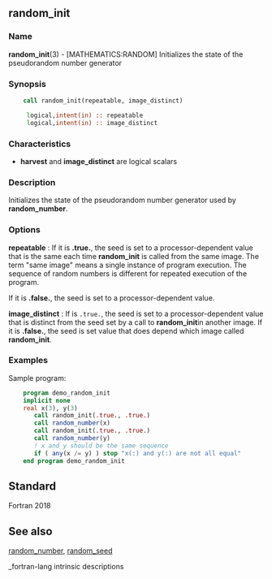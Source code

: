 ## random_init

### **Name**

**random_init**(3) - \[MATHEMATICS:RANDOM\] Initializes the state of
the pseudorandom number generator

### **Synopsis**
```fortran
    call random_init(repeatable, image_distinct)

     logical,intent(in) :: repeatable
     logical,intent(in) :: image_distinct
```
### **Characteristics**

- **harvest** and **image_distinct** are logical scalars

### Description

Initializes the state of the pseudorandom number generator used by
**random_number**.

### **Options**

**repeatable**
: If it is **.true.**, the seed is set to a processor-dependent
value that is the same each time **random_init** is called from the
same image. The term "same image" means a single instance of program
execution. The sequence of random numbers is different for repeated
execution of the program.

If it is **.false.**, the seed is set to a processor-dependent value.

**image_distinct**
: If is `.true.`, the seed is set to a processor-dependent value that
is distinct from the seed set by a call to **random_init**in another
image. If it is **.false.**, the seed is set value that does depend
which image called **random_init**.


### **Examples**

Sample program:

```fortran
    program demo_random_init
    implicit none
    real x(3), y(3)
       call random_init(.true., .true.)
       call random_number(x)
       call random_init(.true., .true.)
       call random_number(y)
       ! x and y should be the same sequence
       if ( any(x /= y) ) stop "x(:) and y(:) are not all equal"
    end program demo_random_init
```
## **Standard**

Fortran 2018

## **See also**

[random_number](#random_number),
[random_seed](random_seed)

 _fortran-lang intrinsic descriptions
